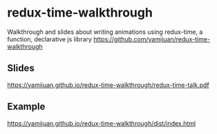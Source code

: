 # redux-time-walkthrough
Walkthrough and slides about writing animations using redux-time, a function, declarative js library
https://github.com/yamijuan/redux-time-walkthrough

## Slides
https://yamijuan.github.io/redux-time-walkthrough/redux-time-talk.pdf

## Example
https://yamijuan.github.io/redux-time-walkthrough/dist/index.html
